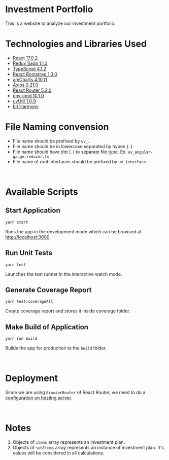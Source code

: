 # Investment Portfolio
This is a website to analyze our investment portfolio.

# Technologies and Libraries Used

* [React 17.0.2](https://reactjs.org/)
* [Redux Saga 1.1.3](https://redux-saga.js.org/)
* [TypeScript 4.1.2](https://www.typescriptlang.org/)
* [React Bootstrap 1.3.0](https://react-bootstrap.github.io/)
* [amCharts 4.10.11](https://www.amcharts.com/)
* [Axios 0.21.0](https://github.com/axios/axios)
* [React Router 5.2.0](https://reactrouter.com/web/guides/quick-start)
* [env-cmd 10.1.0](https://github.com/toddbluhm/env-cmd)
* [uvUtil 1.0.9](https://github.com/yuvi1422/npm-uv-util)
* [bit Harmony](https://bit.dev/)

# File Naming convension

* File name should be prefixed by `uv_`.
* File name should be in lowercase separated by hypen (`-`)
* File name should have dot (`.`) to separate file type. Ex. `uv_angular-gauge.reducer.ts`
* File name of root interfaces should be prefixed by `uv_interface-`

<br />

# Available Scripts

## Start Application

```
yarn start
```
Runs the app in the development mode which can be browsed at [http://localhost:3000](http://localhost:3000)


## Run Unit Tests

```
yarn test
```
Launches the test runner in the interactive watch mode.<br />


## Generate Coverage Report

```
yarn test:coverageAll
```
Create coverage report and stores it inside coverage folder.<br />


## Make Build of Application

```
yarn run build
```
Builds the app for production to the `build` folder.<br />


<br />


# Deployment

Since we are using `BrowserRouter` of React Router, we need to do a [configuration on hosting server](https://create-react-app.dev/docs/deployment/#serving-apps-with-client-side-routing).


<br />


# Notes
1. Objects of `items` array represents an investment plan.
2. Objects of `subItems` array represents an instance of investment plan. It's values will be considered in all calculations.
